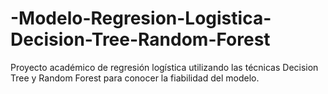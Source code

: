# -Modelo-Regresion-Logistica-Decision-Tree-Random-Forest
Proyecto académico de regresión logística utilizando las técnicas Decision Tree y Random Forest para conocer la fiabilidad del modelo.
